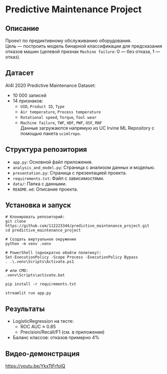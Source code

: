 # Predictive Maintenance Project

## Описание
Проект по предиктивному обслуживанию оборудования.  
Цель — построить модель бинарной классификации для предсказания отказов машин (целевой признак `Machine failure`: 0 — без отказа, 1 — отказ).

## Датасет
AI4I 2020 Predictive Maintenance Dataset:  
- 10 000 записей  
- 14 признаков:  
  - `UID`, `Product ID`, `Type`  
  - `Air temperature`, `Process temperature`  
  - `Rotational speed`, `Torque`, `Tool wear`  
  - `Machine failure`, `TWF`, `HDF`, `PWF`, `OSF`, `RNF`  
Данные загружаются напрямую из UC Irvine ML Repository с помощью пакета `ucimlrepo`.

## Структура репозитория
-	`app.py`: Основной файл приложения.
-	`analysis_and_model.py`: Страница с анализом данных и моделью.
-	`presentation.py`: Страница с презентацией проекта.
-	`requirements.txt`: Файл с зависимостями.
-	`data/`: Папка с данными.
-	`README.md`: Описание проекта.

## Установка и запуск
	# Клонировать репозиторий:
	git clone https://github.com/112223344/predictive_maintenance_project.git
	cd predictive_maintenance_project

	# Создать виртуальное окружение
	python -m venv .venv

	# PowerShell (однократно обойти политику):
	Set-ExecutionPolicy -Scope Process -ExecutionPolicy Bypass
	. .\.venv\Scripts\Activate.ps1

	# или CMD:
	.venv\Scripts\activate.bat

	pip install -r requirements.txt

	streamlit run app.py
	
## Результаты
- LogisticRegression на тесте:  
  - ROC AUC ≈ 0.85  
  - Precision/Recall/F1 (см. в приложении)  
- Баланс классов: отказов примерно 4%

## Видео-демонстрация
https://youtu.be/YkxTtFrfoIQ
